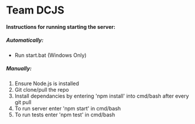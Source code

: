 # Team DCJS

#### Instructions for running starting the server:
##### Automatically:
* Run start.bat (Windows Only)
##### Manually:
1. Ensure Node.js is installed
2. Git clone/pull the repo
3. Install dependancies by entering 'npm install' into cmd/bash after every git pull
4. To run server enter 'npm start' in cmd/bash
5. To run tests enter 'npm test' in cmd/bash
